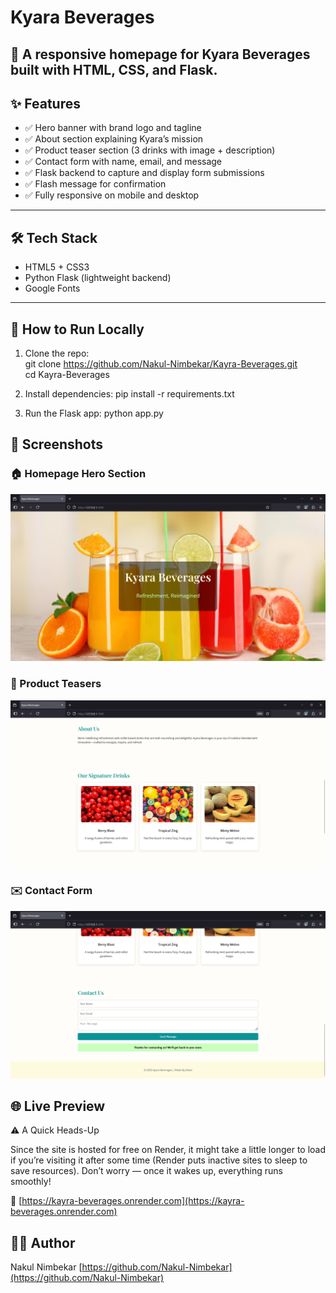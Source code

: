 # Kyara Beverages

🌿 A responsive homepage for **Kyara Beverages** built with HTML, CSS, and Flask.
---

## ✨ Features

- ✅ Hero banner with brand logo and tagline
- ✅ About section explaining Kyara’s mission
- ✅ Product teaser section (3 drinks with image + description)
- ✅ Contact form with name, email, and message
- ✅ Flask backend to capture and display form submissions
- ✅ Flash message for confirmation
- ✅ Fully responsive on mobile and desktop

---

## 🛠 Tech Stack

- HTML5 + CSS3
- Python Flask (lightweight backend)
- Google Fonts

---

## 🚀 How to Run Locally

1. Clone the repo:
   <br>
   git clone https://github.com/Nakul-Nimbekar/Kayra-Beverages.git
   <br>
   cd Kayra-Beverages

3. Install dependencies:
   pip install -r requirements.txt

4. Run the Flask app:
   python app.py

## 📸 Screenshots

### 🏠 Homepage Hero Section
![Homepage](Screenshots/Homepage.png)

### 🧃 Product Teasers
![Products](Screenshots/Products.png)

### ✉️ Contact Form
![Contact](Screenshots/Contact-Form.png)

## 🌐 Live Preview
 ⚠️ A Quick Heads-Up

Since the site is hosted for free on Render, it might take a little longer to load if you’re visiting it after some time (Render puts inactive sites to sleep to save resources). Don’t worry — once it wakes up, everything runs smoothly!

🔗 [https://kayra-beverages.onrender.com](https://kayra-beverages.onrender.com)

## 🙋‍♂️ Author
Nakul Nimbekar
[https://github.com/Nakul-Nimbekar](https://github.com/Nakul-Nimbekar)

